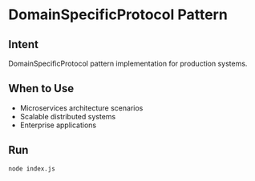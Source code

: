 # DomainSpecificProtocol Pattern

## Intent
DomainSpecificProtocol pattern implementation for production systems.

## When to Use
- Microservices architecture scenarios
- Scalable distributed systems
- Enterprise applications

## Run
```bash
node index.js
```
